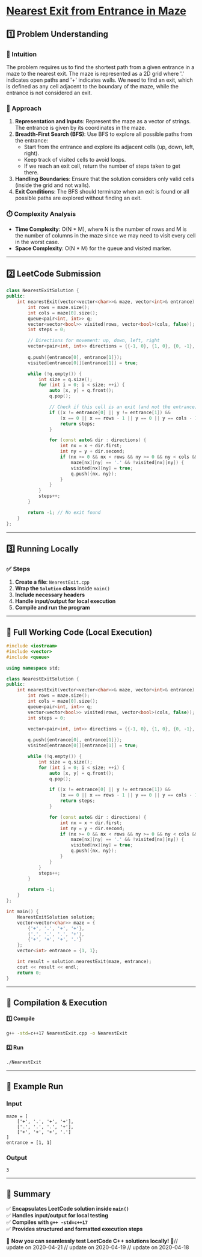 # **[Nearest Exit from Entrance in Maze](https://leetcode.com/problems/nearest-exit-from-entrance-in-maze/description/)**  

## **1️⃣ Problem Understanding**  
### **📌 Intuition**  
The problem requires us to find the shortest path from a given entrance in a maze to the nearest exit. The maze is represented as a 2D grid where '.' indicates open paths and '+' indicates walls. We need to find an exit, which is defined as any cell adjacent to the boundary of the maze, while the entrance is not considered an exit.

### **🚀 Approach**  
1. **Representation and Inputs**: Represent the maze as a vector of strings. The entrance is given by its coordinates in the maze.
2. **Breadth-First Search (BFS)**: Use BFS to explore all possible paths from the entrance:
   - Start from the entrance and explore its adjacent cells (up, down, left, right).
   - Keep track of visited cells to avoid loops.
   - If we reach an exit cell, return the number of steps taken to get there.
3. **Handling Boundaries**: Ensure that the solution considers only valid cells (inside the grid and not walls).
4. **Exit Conditions**: The BFS should terminate when an exit is found or all possible paths are explored without finding an exit.

### **⏱️ Complexity Analysis**  
- **Time Complexity**: O(N * M), where N is the number of rows and M is the number of columns in the maze since we may need to visit every cell in the worst case.
- **Space Complexity**: O(N * M) for the queue and visited marker.

---  

## **2️⃣ LeetCode Submission**  
```cpp
class NearestExitSolution {
public:
    int nearestExit(vector<vector<char>>& maze, vector<int>& entrance) {
        int rows = maze.size();
        int cols = maze[0].size();
        queue<pair<int, int>> q;
        vector<vector<bool>> visited(rows, vector<bool>(cols, false));
        int steps = 0;

        // Directions for movement: up, down, left, right
        vector<pair<int, int>> directions = {{-1, 0}, {1, 0}, {0, -1}, {0, 1}};
        
        q.push({entrance[0], entrance[1]});
        visited[entrance[0]][entrance[1]] = true;

        while (!q.empty()) {
            int size = q.size();
            for (int i = 0; i < size; ++i) {
                auto [x, y] = q.front();
                q.pop();

                // Check if this cell is an exit (and not the entrance)
                if ((x != entrance[0] || y != entrance[1]) && 
                    (x == 0 || x == rows - 1 || y == 0 || y == cols - 1)) {
                    return steps;
                }

                for (const auto& dir : directions) {
                    int nx = x + dir.first;
                    int ny = y + dir.second;
                    if (nx >= 0 && nx < rows && ny >= 0 && ny < cols && 
                        maze[nx][ny] == '.' && !visited[nx][ny]) {
                        visited[nx][ny] = true;
                        q.push({nx, ny});
                    }
                }
            }
            steps++;
        }

        return -1; // No exit found
    }
};  
```  

---  

## **3️⃣ Running Locally**  
### **✅ Steps**  
1. **Create a file**: `NearestExit.cpp`  
2. **Wrap the `Solution` class** inside `main()`  
3. **Include necessary headers**  
4. **Handle input/output for local execution**  
5. **Compile and run the program**  

---  

## **📝 Full Working Code (Local Execution)**  
```cpp
#include <iostream>
#include <vector>
#include <queue>

using namespace std;

class NearestExitSolution {
public:
    int nearestExit(vector<vector<char>>& maze, vector<int>& entrance) {
        int rows = maze.size();
        int cols = maze[0].size();
        queue<pair<int, int>> q;
        vector<vector<bool>> visited(rows, vector<bool>(cols, false));
        int steps = 0;

        vector<pair<int, int>> directions = {{-1, 0}, {1, 0}, {0, -1}, {0, 1}};
        
        q.push({entrance[0], entrance[1]});
        visited[entrance[0]][entrance[1]] = true;

        while (!q.empty()) {
            int size = q.size();
            for (int i = 0; i < size; ++i) {
                auto [x, y] = q.front();
                q.pop();

                if ((x != entrance[0] || y != entrance[1]) && 
                    (x == 0 || x == rows - 1 || y == 0 || y == cols - 1)) {
                    return steps;
                }

                for (const auto& dir : directions) {
                    int nx = x + dir.first;
                    int ny = y + dir.second;
                    if (nx >= 0 && nx < rows && ny >= 0 && ny < cols && 
                        maze[nx][ny] == '.' && !visited[nx][ny]) {
                        visited[nx][ny] = true;
                        q.push({nx, ny});
                    }
                }
            }
            steps++;
        }

        return -1; 
    }
};

int main() {
    NearestExitSolution solution;
    vector<vector<char>> maze = {
        {'+', '.', '+', '+'},
        {'.', '.', '.', '+'},
        {'+', '+', '+', '.'}
    };
    vector<int> entrance = {1, 1};

    int result = solution.nearestExit(maze, entrance);
    cout << result << endl;
    return 0;
}
```  

---  

## **🔧 Compilation & Execution**  
#### **1️⃣ Compile**  
```bash
g++ -std=c++17 NearestExit.cpp -o NearestExit
```  

#### **2️⃣ Run**  
```bash
./NearestExit
```  

---  

## **🎯 Example Run**  
### **Input**  
```
maze = [
    ['+', '.', '+', '+'],
    ['.', '.', '.', '+'],
    ['+', '+', '+', '.']
]
entrance = [1, 1]
```  
### **Output**  
```
3
```  

---  

## **📌 Summary**  
✅ **Encapsulates LeetCode solution inside `main()`**  
✅ **Handles input/output for local testing**  
✅ **Compiles with `g++ -std=c++17`**  
✅ **Provides structured and formatted execution steps**  

🚀 **Now you can seamlessly test LeetCode C++ solutions locally!** 🚀// update on 2020-04-21
// update on 2020-04-19
// update on 2020-04-18
